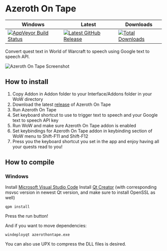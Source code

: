 # Azeroth On Tape

| Windows | Latest  | Downloads |
|---------|---------|-----------|
|[![AppVeyor Build Status](https://ci.appveyor.com/api/projects/status/40idh8oiq9tuwjlr?svg=true)](https://ci.appveyor.com/project/fireph/azerothontape)|[![Latest GitHub Release](https://img.shields.io/github/release/fireph/AzerothOnTape.svg)](https://github.com/fireph/AzerothOnTape/releases/latest)|[![Total Downloads](https://img.shields.io/github/downloads/fireph/AzerothOnTape/total.svg)](https://github.com/fireph/AzerothOnTape/releases/latest)|

Convert quest text in World of Warcraft to speech using Google text to speech API.

![Azeroth On Tape Screenshot](https://i.imgur.com/BWLJQOC.png)

## How to install
1. Copy Addon in Addon folder to your Interface/Addons folder in your WoW directory
2. Download the latest [release](https://github.com/fireph/AzerothOnTape/releases) of Azeroth On Tape
3. Run Azeroth On Tape
4. Set keyboard shortcut to use to trigger text to speech and your Google text to speech API key
5. Run WoW and make sure Azeroth On Tape addon is enabled
6. Set keybindings for Azeroth On Tape addon in keybinding section of WoW menu to Shift-F11 and Shift-F12
7. Press you the keyboard shortcut you set in the app and enjoy having all your quests read to you!

## How to compile
### Windows
Install [Microsoft Visual Studio Code](https://code.visualstudio.com/download)
Install [Qt Creator](https://www.qt.io/download) (with corresponding msvsc version in newest Qt version, and make sure to install OpenSSL as well)
```
qpm install
```
Press the run button!

And if you want to move dependencies:
```
windeployqt azerothontape.exe
```
You can also use UPX to compress the DLL files is desired.
